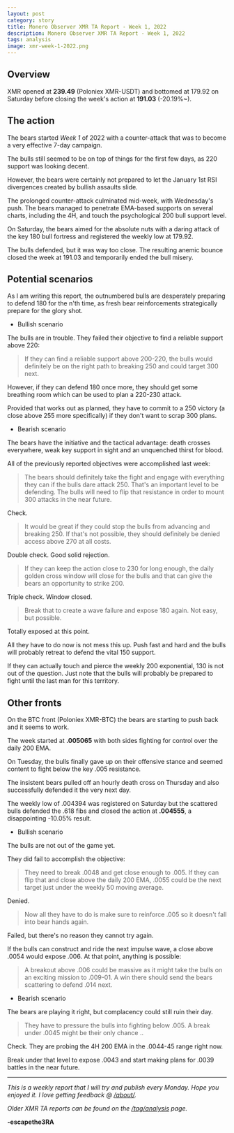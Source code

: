 ```yaml
---
layout: post
category: story
title: Monero Observer XMR TA Report - Week 1, 2022
description: Monero Observer XMR TA Report - Week 1, 2022
tags: analysis
image: xmr-week-1-2022.png
---
```


## Overview

XMR opened at **239.49** (Poloniex XMR-USDT) and bottomed at 179.92 on Saturday before closing the week's action at **191.03** (-20.19%~).

## The action

The bears started *Week 1* of 2022 with a counter-attack that was to become a very effective 7-day campaign.

The bulls still seemed to be on top of things for the first few days, as 220 support was looking decent.

However, the bears were certainly not prepared to let the January 1st RSI divergences created by bullish assaults slide.

The prolonged counter-attack culminated mid-week, with Wednesday's push. The bears managed to penetrate EMA-based supports on several charts, including the 4H, and touch the psychological 200 bull support level.

On Saturday, the bears aimed for the absolute nuts with a daring attack of the key 180 bull fortress and registered the weekly low at 179.92.

The bulls defended, but it was way too close. The resulting anemic bounce closed the week at 191.03 and temporarily ended the bull misery.

## Potential scenarios

As I am writing this report, the outnumbered bulls are desperately preparing to defend 180 for the n'th time, as fresh bear reinforcements strategically prepare for the glory shot.

- Bullish scenario

The bulls are in trouble. They failed their objective to find a reliable support above 220:

> If they can find a reliable support above 200-220, the bulls would definitely be on the right path to breaking 250 and could target 300 next.

However, if they can defend 180 once more, they should get some breathing room which can be used to plan a 220-230 attack.

Provided that works out as planned, they have to commit to a 250 victory (a close above 255 more specifically) if they don't want to scrap 300 plans.

- Bearish scenario

The bears have the initiative and the tactical advantage: death crosses everywhere, weak key support in sight and an unquenched thirst for blood.

All of the previously reported objectives were accomplished last week:

> The bears should definitely take the fight and engage with everything they can if the bulls dare attack 250. That's an important level to be defending. The bulls will need to flip that resistance in order to mount 300 attacks in the near future.

Check.

> It would be great if they could stop the bulls from advancing and breaking 250. If that's not possible, they should definitely be denied access above 270 at all costs.

Double check. Good solid rejection.

> If they can keep the action close to 230 for long enough, the daily golden cross window will close for the bulls and that can give the bears an opportunity to strike 200.

Triple check. Window closed.

> Break that to create a wave failure and expose 180 again. Not easy, but possible.

Totally exposed at this point. 

All they have to do now is not mess this up. Push fast and hard and the bulls will probably retreat to defend the vital 150 support.

If they can actually touch and pierce the weekly 200 exponential, 130 is not out of the question. Just note that the bulls will probably be prepared to fight until the last man for this territory.

## Other fronts

On the BTC front (Poloniex XMR-BTC) the bears are starting to push back and it seems to work.

The week started at **.005065** with both sides fighting for control over the daily 200 EMA.

On Tuesday, the bulls finally gave up on their offensive stance and seemed content to fight below the key .005 resistance.

The insistent bears pulled off an hourly death cross on Thursday and also successfully defended it the very next day.

The weekly low of .004394 was registered on Saturday but the scattered bulls defended the .618 fibs and closed the action at **.004555**, a disappointing -10.05% result.

- Bullish scenario

The bulls are not out of the game yet.

They did fail to accomplish the objective:

> They need to break .0048 and get close enough to .005. If they can flip that and close above the daily 200 EMA, .0055 could be the next target just under the weekly 50 moving average.

Denied. 

> Now all they have to do is make sure to reinforce .005 so it doesn't fall into bear hands again.

Failed, but there's no reason they cannot try again.

If the bulls can construct and ride the next impulse wave, a close above .0054 would expose .006. At that point, anything is possible: 

> A breakout above .006 could be massive as it might take the bulls on an exciting mission to .009-01. A win there should send the bears scattering to defend .014 next.

- Bearish scenario

The bears are playing it right, but complacency could still ruin their day.

> They have to pressure the bulls into fighting below .005. A break under .0045 might be their only chance ..

Check. They are probing the 4H 200 EMA in the .0044-45 range right now.

Break under that level to expose .0043 and start making plans for .0039 battles in the near future.


---

*This is a weekly report that I will try and publish every Monday. Hope you enjoyed it. I love getting feedback @ [/about/](/about/).*

*Older XMR TA reports can be found on the [/tag/analysis](/tag/analysis) page.*

**-escapethe3RA**
